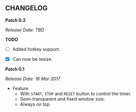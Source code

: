 CHANGELOG
---

**Patch 0.2**

_Release Date: TBD_

**TODO**
- [ ] Added hotkey support.
- [x] Can now be resize.


**Patch 0.1**

_Release Date: 16 Mar 2017_

* Feature
    * With `START`, `STOP` and `RESET` button to control the timer.
    * Semi-transparent and fixed window size.
    * Always on top.